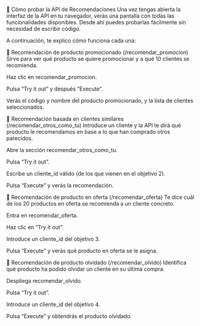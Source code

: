 🧭 Cómo probar la API de Recomendaciones
Una vez tengas abierta la interfaz de la API en tu navegador, verás una pantalla con todas las funcionalidades disponibles. Desde ahí puedes probarlas fácilmente sin necesidad de escribir código.

A continuación, te explico cómo funciona cada una:

🔹 Recomendación de producto promocionado (/recomendar_promocion)
Sirve para ver qué producto se quiere promocionar y a qué 10 clientes se recomienda.

Haz clic en recomendar_promocion.

Pulsa “Try it out” y después “Execute”.

Verás el código y nombre del producto promocionado, y la lista de clientes seleccionados.

🔹 Recomendación basada en clientes similares (/recomendar_otros_como_tu)
Introduce un cliente y la API te dirá qué producto le recomendamos en base a lo que han comprado otros parecidos.

Abre la sección recomendar_otros_como_tu.

Pulsa “Try it out”.

Escribe un cliente_id válido (de los que vienen en el objetivo 2).

Pulsa “Execute” y verás la recomendación.

🔹 Recomendación de producto en oferta (/recomendar_oferta)
Te dice cuál de los 20 productos en oferta se recomienda a un cliente concreto.

Entra en recomendar_oferta.

Haz clic en “Try it out”.

Introduce un cliente_id del objetivo 3.

Pulsa “Execute” y verás qué producto en oferta se le asigna.

🔹 Recomendación de producto olvidado (/recomendar_olvido)
Identifica qué producto ha podido olvidar un cliente en su última compra.

Despliega recomendar_olvido.

Pulsa “Try it out”.

Introduce un cliente_id del objetivo 4.

Pulsa “Execute” y obtendrás el producto olvidado.

